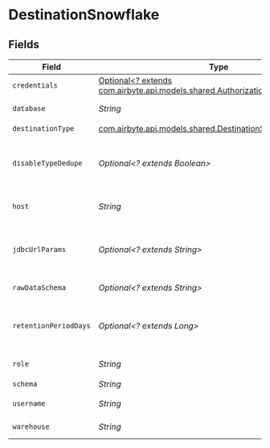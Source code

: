 # DestinationSnowflake


## Fields

| Field                                                                                                                                                                                                                                                                                                         | Type                                                                                                                                                                                                                                                                                                          | Required                                                                                                                                                                                                                                                                                                      | Description                                                                                                                                                                                                                                                                                                   | Example                                                                                                                                                                                                                                                                                                       |
| ------------------------------------------------------------------------------------------------------------------------------------------------------------------------------------------------------------------------------------------------------------------------------------------------------------- | ------------------------------------------------------------------------------------------------------------------------------------------------------------------------------------------------------------------------------------------------------------------------------------------------------------- | ------------------------------------------------------------------------------------------------------------------------------------------------------------------------------------------------------------------------------------------------------------------------------------------------------------- | ------------------------------------------------------------------------------------------------------------------------------------------------------------------------------------------------------------------------------------------------------------------------------------------------------------- | ------------------------------------------------------------------------------------------------------------------------------------------------------------------------------------------------------------------------------------------------------------------------------------------------------------- |
| `credentials`                                                                                                                                                                                                                                                                                                 | [Optional<? extends com.airbyte.api.models.shared.AuthorizationMethod>](../../models/shared/AuthorizationMethod.md)                                                                                                                                                                                           | :heavy_minus_sign:                                                                                                                                                                                                                                                                                            | N/A                                                                                                                                                                                                                                                                                                           |                                                                                                                                                                                                                                                                                                               |
| `database`                                                                                                                                                                                                                                                                                                    | *String*                                                                                                                                                                                                                                                                                                      | :heavy_check_mark:                                                                                                                                                                                                                                                                                            | Enter the name of the <a href="https://docs.snowflake.com/en/sql-reference/ddl-database.html#database-schema-share-ddl">database</a> you want to sync data into                                                                                                                                               | AIRBYTE_DATABASE                                                                                                                                                                                                                                                                                              |
| `destinationType`                                                                                                                                                                                                                                                                                             | [com.airbyte.api.models.shared.DestinationSnowflakeSnowflake](../../models/shared/DestinationSnowflakeSnowflake.md)                                                                                                                                                                                           | :heavy_check_mark:                                                                                                                                                                                                                                                                                            | N/A                                                                                                                                                                                                                                                                                                           |                                                                                                                                                                                                                                                                                                               |
| `disableTypeDedupe`                                                                                                                                                                                                                                                                                           | *Optional<? extends Boolean>*                                                                                                                                                                                                                                                                                 | :heavy_minus_sign:                                                                                                                                                                                                                                                                                            | Disable Writing Final Tables. WARNING! The data format in _airbyte_data is likely stable but there are no guarantees that other metadata columns will remain the same in future versions                                                                                                                      |                                                                                                                                                                                                                                                                                                               |
| `host`                                                                                                                                                                                                                                                                                                        | *String*                                                                                                                                                                                                                                                                                                      | :heavy_check_mark:                                                                                                                                                                                                                                                                                            | Enter your Snowflake account's <a href="https://docs.snowflake.com/en/user-guide/admin-account-identifier.html#using-an-account-locator-as-an-identifier">locator</a> (in the format <account_locator>.<region>.<cloud>.snowflakecomputing.com)                                                               | accountname.us-east-2.aws.snowflakecomputing.com                                                                                                                                                                                                                                                              |
| `jdbcUrlParams`                                                                                                                                                                                                                                                                                               | *Optional<? extends String>*                                                                                                                                                                                                                                                                                  | :heavy_minus_sign:                                                                                                                                                                                                                                                                                            | Enter the additional properties to pass to the JDBC URL string when connecting to the database (formatted as key=value pairs separated by the symbol &). Example: key1=value1&key2=value2&key3=value3                                                                                                         |                                                                                                                                                                                                                                                                                                               |
| `rawDataSchema`                                                                                                                                                                                                                                                                                               | *Optional<? extends String>*                                                                                                                                                                                                                                                                                  | :heavy_minus_sign:                                                                                                                                                                                                                                                                                            | The schema to write raw tables into (default: airbyte_internal)                                                                                                                                                                                                                                               |                                                                                                                                                                                                                                                                                                               |
| `retentionPeriodDays`                                                                                                                                                                                                                                                                                         | *Optional<? extends Long>*                                                                                                                                                                                                                                                                                    | :heavy_minus_sign:                                                                                                                                                                                                                                                                                            | The number of days of Snowflake Time Travel to enable on the tables. See <a href="https://docs.snowflake.com/en/user-guide/data-time-travel#data-retention-period">Snowflake's documentation</a> for more information. Setting a nonzero value will incur increased storage costs in your Snowflake instance. |                                                                                                                                                                                                                                                                                                               |
| `role`                                                                                                                                                                                                                                                                                                        | *String*                                                                                                                                                                                                                                                                                                      | :heavy_check_mark:                                                                                                                                                                                                                                                                                            | Enter the <a href="https://docs.snowflake.com/en/user-guide/security-access-control-overview.html#roles">role</a> that you want to use to access Snowflake                                                                                                                                                    | AIRBYTE_ROLE                                                                                                                                                                                                                                                                                                  |
| `schema`                                                                                                                                                                                                                                                                                                      | *String*                                                                                                                                                                                                                                                                                                      | :heavy_check_mark:                                                                                                                                                                                                                                                                                            | Enter the name of the default <a href="https://docs.snowflake.com/en/sql-reference/ddl-database.html#database-schema-share-ddl">schema</a>                                                                                                                                                                    | AIRBYTE_SCHEMA                                                                                                                                                                                                                                                                                                |
| `username`                                                                                                                                                                                                                                                                                                    | *String*                                                                                                                                                                                                                                                                                                      | :heavy_check_mark:                                                                                                                                                                                                                                                                                            | Enter the name of the user you want to use to access the database                                                                                                                                                                                                                                             | AIRBYTE_USER                                                                                                                                                                                                                                                                                                  |
| `warehouse`                                                                                                                                                                                                                                                                                                   | *String*                                                                                                                                                                                                                                                                                                      | :heavy_check_mark:                                                                                                                                                                                                                                                                                            | Enter the name of the <a href="https://docs.snowflake.com/en/user-guide/warehouses-overview.html#overview-of-warehouses">warehouse</a> that you want to sync data into                                                                                                                                        | AIRBYTE_WAREHOUSE                                                                                                                                                                                                                                                                                             |